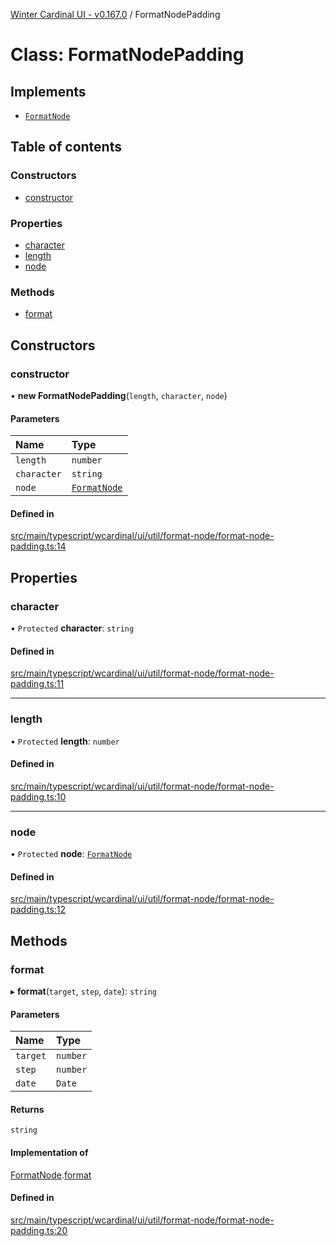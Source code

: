 [Winter Cardinal UI - v0.167.0](../index.md) / FormatNodePadding

# Class: FormatNodePadding

## Implements

- [`FormatNode`](../interfaces/FormatNode.md)

## Table of contents

### Constructors

- [constructor](FormatNodePadding.md#constructor)

### Properties

- [character](FormatNodePadding.md#character)
- [length](FormatNodePadding.md#length)
- [node](FormatNodePadding.md#node)

### Methods

- [format](FormatNodePadding.md#format)

## Constructors

### constructor

• **new FormatNodePadding**(`length`, `character`, `node`)

#### Parameters

| Name | Type |
| :------ | :------ |
| `length` | `number` |
| `character` | `string` |
| `node` | [`FormatNode`](../interfaces/FormatNode.md) |

#### Defined in

[src/main/typescript/wcardinal/ui/util/format-node/format-node-padding.ts:14](https://github.com/winter-cardinal/winter-cardinal-ui/blob/v0.167.0/src/main/typescript/wcardinal/ui/util/format-node/format-node-padding.ts#L14)

## Properties

### character

• `Protected` **character**: `string`

#### Defined in

[src/main/typescript/wcardinal/ui/util/format-node/format-node-padding.ts:11](https://github.com/winter-cardinal/winter-cardinal-ui/blob/v0.167.0/src/main/typescript/wcardinal/ui/util/format-node/format-node-padding.ts#L11)

___

### length

• `Protected` **length**: `number`

#### Defined in

[src/main/typescript/wcardinal/ui/util/format-node/format-node-padding.ts:10](https://github.com/winter-cardinal/winter-cardinal-ui/blob/v0.167.0/src/main/typescript/wcardinal/ui/util/format-node/format-node-padding.ts#L10)

___

### node

• `Protected` **node**: [`FormatNode`](../interfaces/FormatNode.md)

#### Defined in

[src/main/typescript/wcardinal/ui/util/format-node/format-node-padding.ts:12](https://github.com/winter-cardinal/winter-cardinal-ui/blob/v0.167.0/src/main/typescript/wcardinal/ui/util/format-node/format-node-padding.ts#L12)

## Methods

### format

▸ **format**(`target`, `step`, `date`): `string`

#### Parameters

| Name | Type |
| :------ | :------ |
| `target` | `number` |
| `step` | `number` |
| `date` | `Date` |

#### Returns

`string`

#### Implementation of

[FormatNode](../interfaces/FormatNode.md).[format](../interfaces/FormatNode.md#format)

#### Defined in

[src/main/typescript/wcardinal/ui/util/format-node/format-node-padding.ts:20](https://github.com/winter-cardinal/winter-cardinal-ui/blob/v0.167.0/src/main/typescript/wcardinal/ui/util/format-node/format-node-padding.ts#L20)
